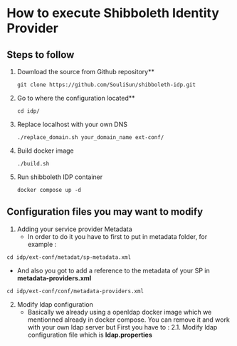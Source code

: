 # How to execute Shibboleth Identity Provider
## Steps to follow
1. Download the source from Github repository**
   ```
   git clone https://github.com/SouliSun/shibboleth-idp.git
    ```
2. Go to where the configuration located**
   ```
   cd idp/
   ```
3. Replace localhost with your own DNS
   ```
   ./replace_domain.sh your_domain_name ext-conf/
   ```
4. Build docker image
      ```
   ./build.sh
   ```
5. Run shibboleth IDP container
   ```
   docker compose up -d
   ```
## Configuration files you may want to modify
1. Adding your service provider Metadata
   - In order to do it you have to first to put in metadata folder, for example :
```
cd idp/ext-conf/metadat/sp-metadata.xml
```     
   - And also you got to add a reference to the metadata of your SP in **metadata-providers.xml**
```
cd idp/ext-conf/conf/metadata-providers.xml
```
2. Modify ldap configuration
   - Basically we already using a openldap docker image which we mentionned already in docker compose. You can remove it and work with your own ldap server but First you have to :
     2.1. Modify ldap configuration file which is **ldap.properties**

